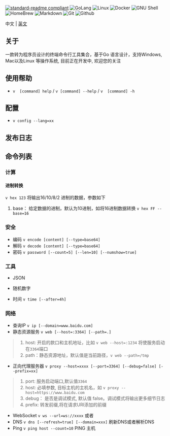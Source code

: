 [![standard-readme compliant](https://img.shields.io/badge/readme%20style-standard-brightgreen.svg?style=flat-square)](https://github.com/RichardLitt/standard-readme)
![GoLang](https://camo.githubusercontent.com/3cc2c758e723cb171cec95cc8535c9642e1322584da8bd6d218ef0390ab49d04/68747470733a2f2f696d672e736869656c64732e696f2f62616467652f2d476f4c616e672d3030414444383f7374796c653d666c61742d737175617265266c6f676f3d676f266c6f676f436f6c6f723d7768697465)
![Linux](https://camo.githubusercontent.com/dbe944dadb1ba77b539d3e12cf20e400b90d8097a42e67a9389227d75acba4c4/68747470733a2f2f696d672e736869656c64732e696f2f62616467652f2d4c696e75782d4643433632343f7374796c653d666c61742d737175617265266c6f676f3d6c696e7578266c6f676f436f6c6f723d626c61636b)
![Docker](https://camo.githubusercontent.com/204410115a0bb658668e7446bfc6a7eadb6a96a98d81daba65ddaaa541e95f58/68747470733a2f2f696d672e736869656c64732e696f2f62616467652f2d446f636b65722d3234393645443f7374796c653d666c61742d737175617265266c6f676f3d646f636b6572266c6f676f436f6c6f723d7768697465)
![GNU Shell](https://camo.githubusercontent.com/d7bf14575b678a9e2a3df9916ea4d66a41e8ad226dc160b4ae07955ff021521e/68747470733a2f2f696d672e736869656c64732e696f2f62616467652f2d474e555f426173682d3445414132353f7374796c653d666c61742d737175617265266c6f676f3d676e7562617368266c6f676f436f6c6f723d7768697465)
![HomeBrew](https://camo.githubusercontent.com/5dd3c75d4f830f93385f93af2afb1c8f0789ce91b3fad658a5a890b604e4f5ff/68747470733a2f2f696d672e736869656c64732e696f2f62616467652f2d486f6d65427265772d4642423034303f7374796c653d666c61742d737175617265266c6f676f3d686f6d6562726577266c6f676f436f6c6f723d7768697465)
![Markdown](https://camo.githubusercontent.com/b4ffd17afd4f5133a29621bb201dd41f29436c88952d29adab7a96ecbb59cc96/68747470733a2f2f696d672e736869656c64732e696f2f62616467652f2d4d61726b646f776e2d3331353241303f7374796c653d666c61742d737175617265266c6f676f3d6d61726b646f776e266c6f676f436f6c6f723d7768697465)
![Git](https://camo.githubusercontent.com/561f3d4fd727fcca82984c91a65eca069ff34a435072158f6947c4ca52370eae/68747470733a2f2f696d672e736869656c64732e696f2f62616467652f2d4769742d4630353033323f7374796c653d666c61742d737175617265266c6f676f3d676974266c6f676f436f6c6f723d7768697465)
![Github](https://camo.githubusercontent.com/b620c6ad3a16345749694c16a7c06a101c9c7757179e6072352e4035fa562837/68747470733a2f2f696d672e736869656c64732e696f2f62616467652f2d4769746875622d3138313731373f7374796c653d666c61742d737175617265266c6f676f3d676974687562266c6f676f436f6c6f723d7768697465)

中文 | [英文](./README.md)

## 关于
一款转为程序员设计的终端命令行工具集合，基于Go 语言设计，支持Windows, Mac以及Linux  等操作系统,  目前正在开发中, 欢迎您的关注

## 使用帮助
+ `v  [command] help` / `v [command] --help` / `v  [command] -h`


## 配置
+ `v config --lang=xx`

## 发布日志

## 命令列表

### 计算
#### 进制转换
`v hex 123` 将输出16/10/8/2 进制的数据，参数如下
1. base： 给定数据的进制，默认为10进制，如将16进制数据转换 `v hex FF --base=16`


### 安全
+ 编码 `v encode [content] [--type=base64]`
+ 解码 `v decode [content] [--type=base64]`
+ 密码 `v password [--count=5] [--len=10] [--numshow=true]`

### 工具
+ JSON

+ 随机数字

+ 时间 `v time [--after=4h]`


### 网络

+ 查询IP `v ip [--domain=www.baidu.com]`
+ 静态资源服务 `v web [--host=:3364] [--path=.]`
>  1. host: 开启的款口和主机地址，比如 `v web --host=:1234` 将使服务启动在`3364`端口
>  2. path：静态资源地址，默认值是当前路径，`v web --path=/tmp`

+ 正向代理服务器 `v proxy --host=xxxx [--port=3364] [--debug=false] [--prefix=xx]`
>  1. port: 服务启动端口,默认值`3364`
>  2. host: 必填参数, 目标主机的主机名，如 `v proxy --host=https://www.baidu.com`
>  3. debug： 是否是调试模式, 默认值 false。调试模式将输出更多细节日志
>  4. prefix: 转发前缀,将在请求URI添加的前缀

+ WebSocket `v ws --url=ws://xxxx` 或者
+ DNS `v dns [--refresh=true] [--domain=xxx]` 刷新DNS或者解析DNS
+ Ping `v ping host --count=10` PING 主机